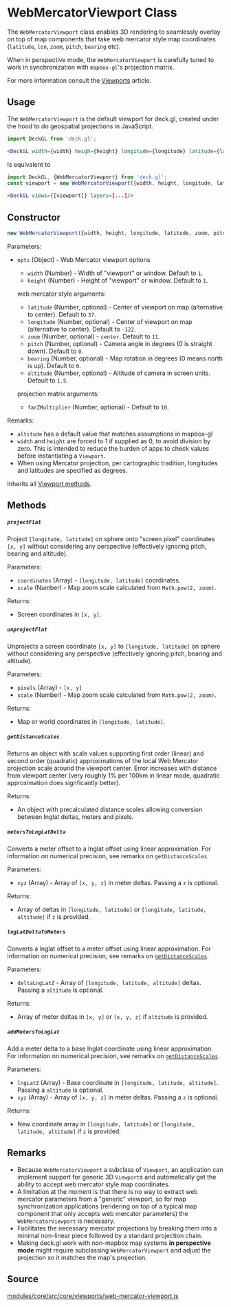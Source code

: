 # WebMercatorViewport Class

The `WebMercatorViewport` class enables 3D rendering to seamlessly overlay on top of map components that take web mercator style map coordinates (`latitude`, `lon`, `zoom`, `pitch`, `bearing` etc).

When in perspective mode, the `WebMercatorViewport` is carefully tuned to work in synchronization with `mapbox-gl`'s projection matrix.

For more information consult the [Viewports](/docs/developer-guide/viewports.md) article.

## Usage

The `WebMercatorViewport` is the default viewport for deck.gl, created under the hood to do geospatial projections in JavaScript.

```jsx
import DeckGL from 'deck.gl';

<DeckGL width={width} heigh={height} longitude={longitude} latitude={latitude} zoom={zoom} pitch={pitch} bearing={bearing} layers=[...]/>
```

Is equivalent to

```jsx
import DeckGL, {WebMercatorViewport} from 'deck.gl';
const viewport = new WebMercatorViewport({width, height, longitude, latitude, zoom, pitch, bearing});

<DeckGL views={[viewport]} layers=[...]/>
```


## Constructor

```js
new WebMercatorViewport({width, height, longitude, latitude, zoom, pitch, bearing});
```

Parameters:

* `opts` (Object) - Web Mercator viewport options

  + `width` (Number) - Width of "viewport" or window. Default to `1`.
  + `height` (Number) - Height of "viewport" or window. Default to `1`.

  web mercator style arguments:

  + `latitude` (Number, optional) - Center of viewport on map (alternative to center). Default to `37`.
  + `longitude` (Number, optional) - Center of viewport on map (alternative to center). Default to `-122`.
  + `zoom` (Number, optional) - `center`. Default to `11`.
  + `pitch` (Number, optional) - Camera angle in degrees (0 is straight down). Default to `0`.
  + `bearing` (Number, optional) - Map rotation in degrees (0 means north is up). Default to `0`.
  + `altitude` (Number, optional) - Altitude of camera in screen units. Default to `1.5`.

  projection matrix arguments:

  + `farZMultiplier` (Number, optional) - Default to `10`.

Remarks:

* `altitude` has a default value that matches assumptions in mapbox-gl
* `width` and `height` are forced to 1 if supplied as 0, to avoid division by zero. This is intended to reduce the burden of apps to check values before instantiating a `Viewport`.
*  When using Mercator projection, per cartographic tradition, longitudes and latitudes are specified as degrees.

Inherits all [Viewport methods](/docs/api-reference/viewport.md#methods).

## Methods

##### `projectFlat`

Project `[longitude, latitude]` on sphere onto "screen pixel" coordinates `[x, y]` without considering any perspective (effectively ignoring pitch, bearing and altitude).

Parameters:

* `coordinates` (Array) - `[longitude, latitude]` coordinates.
* `scale` (Number) - Map zoom scale calculated from `Math.pow(2, zoom)`.

Returns:

* Screen coordinates in `[x, y]`.

##### `unprojectFlat`

Unprojects a screen coordinate `[x, y]` to `[longitude, latitude]` on sphere without considering any perspective (effectively ignoring pitch, bearing and altitude).

Parameters:

* `pixels` (Array) - `[x, y]`
* `scale` (Number) - Map zoom scale calculated from `Math.pow(2, zoom)`.

Returns:

* Map or world coordinates in `[longitude, latitude]`.


##### `getDistanceScales`

Returns an object with scale values supporting first order (linear) and second order (quadratic) approximations of the local Web Mercator projection scale around the viewport center. Error increases with distance from viewport center (very roughly 1% per 100km in linear mode, quadratic approximation does signficantly better).

Returns:

* An object with precalculated distance scales allowing conversion between lnglat deltas, meters and pixels.


##### `metersToLngLatDelta`

Converts a meter offset to a lnglat offset using linear approximation. For information on numerical precision, see remarks on `getDistanceScales`.

Parameters:

* `xyz` (Array) - Array of `[x, y, z]` in meter deltas. Passing a `z` is optional.

Returns:

* Array of deltas in `[longitude, latitude]` or `[longitude, latitude, altitude]` if `z` is provided.

##### `lngLatDeltaToMeters`

Converts a lnglat offset to a meter offset using linear approximation. For information on numerical precision, see remarks on [`getDistanceScales`](/docs/api-reference/web-mercator-viewport.md#-getdistancescales-).

Parameters:

* `deltaLngLatZ` - Array of `[longitude, latitude, altitude]` deltas. Passing a `altitude` is optional.

Returns:

* Array of meter deltas in `[x, y]` or `[x, y, z]` if `altitude` is provided.

##### `addMetersToLngLat`

Add a meter delta to a base lnglat coordinate using linear approximation. For information on numerical precision, see remarks on [`getDistanceScales`](/docs/api-reference/web-mercator-viewport.md#-getdistancescales-).

Parameters:

* `lngLatZ` (Array) - Base coordinate in `[longitude, latitude, altitude]`. Passing a `altitude` is optional.
* `xyz` (Array) - Array of `[x, y, z]` in meter deltas. Passing a `z` is optional.

Returns:

* New coordinate array in `[longitude, latitude]` or `[longitude, latitude, altitude]` if `z` is provided.

## Remarks

* Because `WebMercatorViewport` a subclass of `Viewport`, an application can implement support for generic 3D `Viewport`s and automatically get the ability to accept web mercator style map coordinates.
* A limitation at the moment is that there is no way to extract web mercator parameters from a "generic" viewport, so for map synchronization applications (rendering on top of a typical map component that only accepts web mercator parameters) the `WebMercatorViewport` is necessary.
* Facilitates the necessary mercator projections by breaking them into a minimal non-linear piece followed by a standard projection chain.
* Making deck.gl work with non-mapbox map systems **in perspective mode** might require subclassing `WebMercatorViewport` and adjust the projection so it matches the map's projection.


## Source

[modules/core/src/core/viewports/web-mercator-viewport.js](https://github.com/uber/deck.gl/tree/6.3-release/modules/core/src/viewports/web-mercator-viewport.js)
